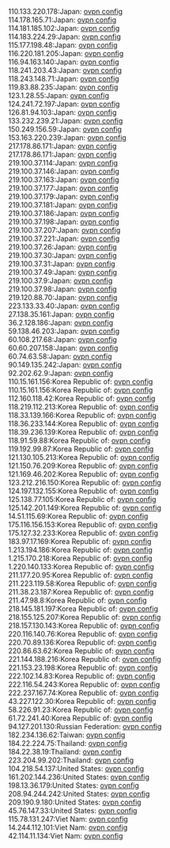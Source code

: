 110.133.220.178:Japan: [ovpn config](vpn/110_133_220_178.ovpn)  
114.178.165.71:Japan: [ovpn config](vpn/114_178_165_71.ovpn)  
114.181.185.102:Japan: [ovpn config](vpn/114_181_185_102.ovpn)  
114.183.224.29:Japan: [ovpn config](vpn/114_183_224_29.ovpn)  
115.177.198.48:Japan: [ovpn config](vpn/115_177_198_48.ovpn)  
116.220.181.205:Japan: [ovpn config](vpn/116_220_181_205.ovpn)  
116.94.163.140:Japan: [ovpn config](vpn/116_94_163_140.ovpn)  
118.241.203.43:Japan: [ovpn config](vpn/118_241_203_43.ovpn)  
118.243.148.71:Japan: [ovpn config](vpn/118_243_148_71.ovpn)  
119.83.88.235:Japan: [ovpn config](vpn/119_83_88_235.ovpn)  
123.1.28.55:Japan: [ovpn config](vpn/123_1_28_55.ovpn)  
124.241.72.197:Japan: [ovpn config](vpn/124_241_72_197.ovpn)  
126.81.94.103:Japan: [ovpn config](vpn/126_81_94_103.ovpn)  
133.232.239.21:Japan: [ovpn config](vpn/133_232_239_21.ovpn)  
150.249.156.59:Japan: [ovpn config](vpn/150_249_156_59.ovpn)  
153.163.220.239:Japan: [ovpn config](vpn/153_163_220_239.ovpn)  
217.178.86.171:Japan: [ovpn config](vpn/217_178_86_171.ovpn)  
217.178.86.171:Japan: [ovpn config](vpn/217_178_86_171.ovpn)  
219.100.37.114:Japan: [ovpn config](vpn/219_100_37_114.ovpn)  
219.100.37.146:Japan: [ovpn config](vpn/219_100_37_146.ovpn)  
219.100.37.163:Japan: [ovpn config](vpn/219_100_37_163.ovpn)  
219.100.37.177:Japan: [ovpn config](vpn/219_100_37_177.ovpn)  
219.100.37.179:Japan: [ovpn config](vpn/219_100_37_179.ovpn)  
219.100.37.181:Japan: [ovpn config](vpn/219_100_37_181.ovpn)  
219.100.37.186:Japan: [ovpn config](vpn/219_100_37_186.ovpn)  
219.100.37.198:Japan: [ovpn config](vpn/219_100_37_198.ovpn)  
219.100.37.207:Japan: [ovpn config](vpn/219_100_37_207.ovpn)  
219.100.37.221:Japan: [ovpn config](vpn/219_100_37_221.ovpn)  
219.100.37.26:Japan: [ovpn config](vpn/219_100_37_26.ovpn)  
219.100.37.30:Japan: [ovpn config](vpn/219_100_37_30.ovpn)  
219.100.37.31:Japan: [ovpn config](vpn/219_100_37_31.ovpn)  
219.100.37.49:Japan: [ovpn config](vpn/219_100_37_49.ovpn)  
219.100.37.9:Japan: [ovpn config](vpn/219_100_37_9.ovpn)  
219.100.37.98:Japan: [ovpn config](vpn/219_100_37_98.ovpn)  
219.120.88.70:Japan: [ovpn config](vpn/219_120_88_70.ovpn)  
223.133.33.40:Japan: [ovpn config](vpn/223_133_33_40.ovpn)  
27.138.35.161:Japan: [ovpn config](vpn/27_138_35_161.ovpn)  
36.2.128.186:Japan: [ovpn config](vpn/36_2_128_186.ovpn)  
59.138.46.203:Japan: [ovpn config](vpn/59_138_46_203.ovpn)  
60.108.217.68:Japan: [ovpn config](vpn/60_108_217_68.ovpn)  
60.60.207.158:Japan: [ovpn config](vpn/60_60_207_158.ovpn)  
60.74.63.58:Japan: [ovpn config](vpn/60_74_63_58.ovpn)  
90.149.135.242:Japan: [ovpn config](vpn/90_149_135_242.ovpn)  
92.202.62.9:Japan: [ovpn config](vpn/92_202_62_9.ovpn)  
110.15.161.156:Korea Republic of: [ovpn config](vpn/110_15_161_156.ovpn)  
110.15.161.156:Korea Republic of: [ovpn config](vpn/110_15_161_156.ovpn)  
112.160.118.42:Korea Republic of: [ovpn config](vpn/112_160_118_42.ovpn)  
118.219.112.213:Korea Republic of: [ovpn config](vpn/118_219_112_213.ovpn)  
118.33.139.166:Korea Republic of: [ovpn config](vpn/118_33_139_166.ovpn)  
118.36.233.144:Korea Republic of: [ovpn config](vpn/118_36_233_144.ovpn)  
118.39.236.139:Korea Republic of: [ovpn config](vpn/118_39_236_139.ovpn)  
118.91.59.88:Korea Republic of: [ovpn config](vpn/118_91_59_88.ovpn)  
119.192.99.87:Korea Republic of: [ovpn config](vpn/119_192_99_87.ovpn)  
121.130.105.213:Korea Republic of: [ovpn config](vpn/121_130_105_213.ovpn)  
121.150.76.209:Korea Republic of: [ovpn config](vpn/121_150_76_209.ovpn)  
121.169.46.202:Korea Republic of: [ovpn config](vpn/121_169_46_202.ovpn)  
123.212.216.150:Korea Republic of: [ovpn config](vpn/123_212_216_150.ovpn)  
124.197.132.155:Korea Republic of: [ovpn config](vpn/124_197_132_155.ovpn)  
125.138.77.105:Korea Republic of: [ovpn config](vpn/125_138_77_105.ovpn)  
125.142.201.149:Korea Republic of: [ovpn config](vpn/125_142_201_149.ovpn)  
14.51.115.69:Korea Republic of: [ovpn config](vpn/14_51_115_69.ovpn)  
175.116.156.153:Korea Republic of: [ovpn config](vpn/175_116_156_153.ovpn)  
175.127.32.233:Korea Republic of: [ovpn config](vpn/175_127_32_233.ovpn)  
183.97.17.169:Korea Republic of: [ovpn config](vpn/183_97_17_169.ovpn)  
1.213.194.186:Korea Republic of: [ovpn config](vpn/1_213_194_186.ovpn)  
1.215.170.218:Korea Republic of: [ovpn config](vpn/1_215_170_218.ovpn)  
1.220.140.133:Korea Republic of: [ovpn config](vpn/1_220_140_133.ovpn)  
211.177.20.95:Korea Republic of: [ovpn config](vpn/211_177_20_95.ovpn)  
211.223.119.58:Korea Republic of: [ovpn config](vpn/211_223_119_58.ovpn)  
211.38.23.187:Korea Republic of: [ovpn config](vpn/211_38_23_187.ovpn)  
211.47.98.8:Korea Republic of: [ovpn config](vpn/211_47_98_8.ovpn)  
218.145.181.197:Korea Republic of: [ovpn config](vpn/218_145_181_197.ovpn)  
218.155.125.207:Korea Republic of: [ovpn config](vpn/218_155_125_207.ovpn)  
218.157.130.143:Korea Republic of: [ovpn config](vpn/218_157_130_143.ovpn)  
220.116.140.76:Korea Republic of: [ovpn config](vpn/220_116_140_76.ovpn)  
220.70.89.136:Korea Republic of: [ovpn config](vpn/220_70_89_136.ovpn)  
220.86.63.62:Korea Republic of: [ovpn config](vpn/220_86_63_62.ovpn)  
221.144.188.216:Korea Republic of: [ovpn config](vpn/221_144_188_216.ovpn)  
221.153.23.198:Korea Republic of: [ovpn config](vpn/221_153_23_198.ovpn)  
222.102.14.83:Korea Republic of: [ovpn config](vpn/222_102_14_83.ovpn)  
222.116.54.243:Korea Republic of: [ovpn config](vpn/222_116_54_243.ovpn)  
222.237.167.74:Korea Republic of: [ovpn config](vpn/222_237_167_74.ovpn)  
43.227.122.30:Korea Republic of: [ovpn config](vpn/43_227_122_30.ovpn)  
58.226.91.23:Korea Republic of: [ovpn config](vpn/58_226_91_23.ovpn)  
61.72.241.40:Korea Republic of: [ovpn config](vpn/61_72_241_40.ovpn)  
94.127.201.130:Russian Federation: [ovpn config](vpn/94_127_201_130.ovpn)  
182.234.136.62:Taiwan: [ovpn config](vpn/182_234_136_62.ovpn)  
184.22.224.75:Thailand: [ovpn config](vpn/184_22_224_75.ovpn)  
184.22.38.19:Thailand: [ovpn config](vpn/184_22_38_19.ovpn)  
223.204.99.202:Thailand: [ovpn config](vpn/223_204_99_202.ovpn)  
104.218.54.137:United States: [ovpn config](vpn/104_218_54_137.ovpn)  
161.202.144.236:United States: [ovpn config](vpn/161_202_144_236.ovpn)  
198.13.36.179:United States: [ovpn config](vpn/198_13_36_179.ovpn)  
208.94.244.242:United States: [ovpn config](vpn/208_94_244_242.ovpn)  
209.190.9.180:United States: [ovpn config](vpn/209_190_9_180.ovpn)  
45.76.147.33:United States: [ovpn config](vpn/45_76_147_33.ovpn)  
115.78.131.247:Viet Nam: [ovpn config](vpn/115_78_131_247.ovpn)  
14.244.112.101:Viet Nam: [ovpn config](vpn/14_244_112_101.ovpn)  
42.114.11.134:Viet Nam: [ovpn config](vpn/42_114_11_134.ovpn)  
